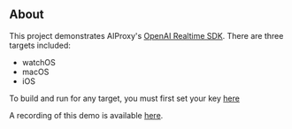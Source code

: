 ## About

This project demonstrates AIProxy's [OpenAI Realtime SDK](https://github.com/lzell/AIProxySwift). There are three targets included:
- watchOS
- macOS
- iOS

To build and run for any target, you must first set your key [here](https://github.com/lzell/OpenAIRealtime/blob/main/AIProxyIntegration.swift)

A recording of this demo is available [here](https://x.com/louzell_/status/1932863836413149422).
